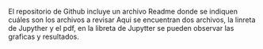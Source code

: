 El repositorio de Github incluye un archivo Readme donde se indiquen cuáles son los archivos a revisar
Aqui se encuentran dos archivos, la linreta de Jupyther y el pdf, en la libreta de Jupytter se pueden observar las graficas y resultados.
